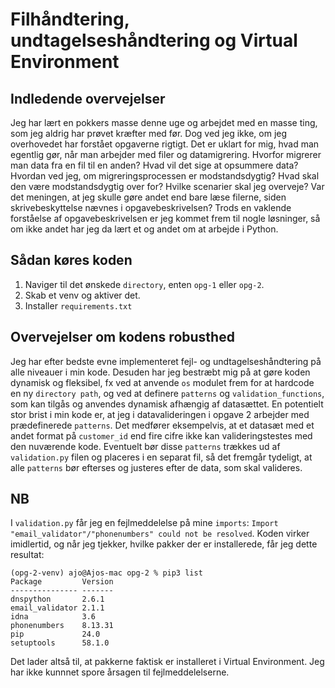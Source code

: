 # Filhåndtering, undtagelseshåndtering og Virtual Environment

## Indledende overvejelser

Jeg har lært en pokkers masse denne uge og arbejdet med en masse ting, som jeg aldrig har prøvet kræfter med før. Dog ved jeg ikke, om jeg overhovedet har forstået opgaverne rigtigt. Det er uklart for mig, hvad man egentlig gør, når man arbejder med filer og datamigrering. Hvorfor migrerer man data fra en fil til en anden? Hvad vil det sige at opsummere data? Hvordan ved jeg, om migreringsprocessen er modstandsdygtig? Hvad skal den være modstandsdygtig over for? Hvilke scenarier skal jeg overveje? Var det meningen, at jeg skulle gøre andet end bare læse filerne, siden skrivebeskyttelse nævnes i opgavebeskrivelsen? Trods en vaklende forståelse af opgavebeskrivelsen er jeg kommet frem til nogle løsninger, så om ikke andet har jeg da lært et og andet om at arbejde i Python.

## Sådan køres koden

1. Naviger til det ønskede `directory`, enten `opg-1` eller `opg-2`.
2. Skab et venv og aktiver det.
3. Installer `requirements.txt`

## Overvejelser om kodens robusthed

Jeg har efter bedste evne implementeret fejl- og undtagelseshåndtering på alle niveauer i min kode. Desuden har jeg bestræbt mig på at gøre koden dynamisk og fleksibel, fx ved at anvende `os` modulet frem for at hardcode en ny `directory path`, og ved at definere `patterns` og `validation_functions`, som kan tilgås og anvendes dynamisk afhængig af datasættet.
En potentielt stor brist i min kode er, at jeg i datavalideringen i opgave 2 arbejder med prædefinerede `patterns`. Det medfører eksempelvis, at et datasæt med et andet format på `customer_id` end fire cifre ikke kan valideringstestes med den nuværende kode. Eventuelt bør disse `patterns` trækkes ud af `validation.py` filen og placeres i en separat fil, så det fremgår tydeligt, at alle `patterns` bør efterses og justeres efter de data, som skal valideres.

## NB

I `validation.py` får jeg en fejlmeddelelse på mine `imports`: `Import "email_validator"/"phonenumbers" could not be resolved`. Koden virker imidlertid, og når jeg tjekker, hvilke pakker der er installerede, får jeg dette resultat:

```
(opg-2-venv) ajo@Ajos-mac opg-2 % pip3 list
Package         Version
--------------- -------
dnspython       2.6.1
email_validator 2.1.1
idna            3.6
phonenumbers    8.13.31
pip             24.0
setuptools      58.1.0
```

Det lader altså til, at pakkerne faktisk er installeret i Virtual Environment. Jeg har ikke kunnnet spore årsagen til fejlmeddelelserne.
